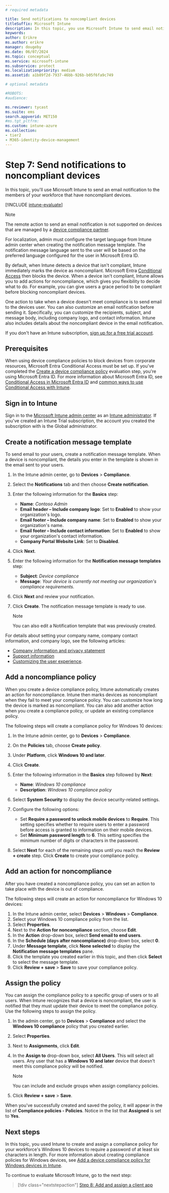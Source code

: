 ```yaml
---
# required metadata

title: Send notifications to noncompliant devices
titleSuffix: Microsoft Intune
description: In this topic, you use Microsoft Intune to send email notifications to noncompliant devices.
keywords:
author: Erikre
ms.author: erikre
manager: dougeby
ms.date: 06/07/2024
ms.topic: conceptual
ms.service: microsoft-intune
ms.subservice: protect
ms.localizationpriority: medium
ms.assetid: a1b89f2d-7937-46bb-926b-b05f6fa9c749

# optional metadata

#ROBOTS:
#audience:

ms.reviewer: tycast
ms.suite: ems
search.appverid: MET150
#ms.tgt_pltfrm:
ms.custom: intune-azure
ms.collection:
- tier2
- M365-identity-device-management
---
```


# Step 7: Send notifications to noncompliant devices

In this topic, you'll use Microsoft Intune to send an email notification to the members of your workforce that have noncompliant devices.

[!INCLUDE [intune-evaluate](../includes/intune-evaluate.md)]

> [!NOTE]
> The remote action to send an email notification is not supported on devices that are managed by a [device compliance partner](../protect/device-compliance-partners.md).
> 
> For localization, admin must configure the target language from Intune admin center when creating the notification message template. The notification message language sent to the user will be based on the preferred language configured for the user in Microsoft Entra ID. 

By default, when Intune detects a device that isn't compliant, Intune immediately marks the device as noncompliant. Microsoft Entra [Conditional Access](/azure/active-directory/active-directory-conditional-access-azure-portal) then blocks the device. When a device isn't compliant, Intune allows you to add actions for noncompliance, which gives you flexibility to decide what to do. For example, you can give users a grace period to be compliant before blocking noncompliant devices.

One action to take when a device doesn't meet compliance is to send email to the devices user. You can also customize an email notification before sending it. Specifically, you can customize the recipients, subject, and message body, including company logo, and contact information. Intune also includes details about the noncompliant device in the email notification.

If you don't have an Intune subscription, [sign up for a free trial account](../fundamentals/free-trial-sign-up.md).

## Prerequisites

When using device compliance policies to block devices from corporate resources, Microsoft Entra Conditional Access must be set up. If you've completed the [Create a device compliance policy](quickstart-set-password-length-android.md) evaluation step, you're using Microsoft Entra ID. For more information about Microsoft Entra ID, see [Conditional Access in Microsoft Entra ID](/azure/active-directory/active-directory-conditional-access-azure-portal) and [common ways to use Conditional Access with Intune](../protect/conditional-access-intune-common-ways-use.md).


## Sign in to Intune

Sign in to the [Microsoft Intune admin center](https://go.microsoft.com/fwlink/?linkid=2109431) as an [Intune administrator](../fundamentals/users-add.md#types-of-administrators). If you've created an Intune Trial subscription, the account you created the subscription with is the Global administrator.

## Create a notification message template

To send email to your users, create a notification message template. When a device is noncompliant, the details you enter in the template is shown in the email sent to your users.  

1. In the Intune admin center, go to **Devices** > **Compliance**.  
2. Select the **Notifications** tab and then choose **Create notification**.  
3. Enter the following information for the **Basics** step:
   - **Name**: *Contoso Admin*
   - **Email header – Include company logo**: Set to **Enabled** to show your organization's logo.
   - **Email footer – Include company name**: Set to **Enabled** to show your organization's name.
   - **Email footer – Include contact information**: Set to **Enabled** to show your organization's contact information.
   - **Company Portal Website Link**: Set to **Disabled**.
4. Click **Next**.
5. Enter the following information for the **Notification message templates** step:
   - **Subject**: *Device compliance*
   - **Message**: *Your device is currently not meeting our organization's compliance requirements.*
6. Click **Next** and review your notification. 
7. Click **Create**. The notification message template is ready to use.

   > [!NOTE]
   > You can also edit a Notification template that was previously created.

For details about setting your company name, company contact information, and company logo, see the following articles:

- [Company information and privacy statement](../apps/company-portal-app.md#configuration)
- [Support information](../apps/company-portal-app.md#support-information)
- [Customizing the user experience](../apps/company-portal-app.md#customizing-the-user-experience).

## Add a noncompliance policy

When you create a device compliance policy, Intune automatically creates an action for noncompliance. Intune then marks devices as noncompliant when they fail to meet your compliance policy. You can customize how long the device is marked as noncompliant. You can also add another action when you create a compliance policy, or update an existing compliance policy.

The following steps will create a compliance policy for Windows 10 devices:

1. In the Intune admin center, go to **Devices** > **Compliance**. 
2. On the **Policies** tab, choose **Create policy**.  
3. Under **Platform**, click **Windows 10 and later**.  
4. Click **Create**.  
5. Enter the following information in the **Basics** step followed by **Next**:

   - **Name**: *Windows 10 compliance*
   - **Description**: *Windows 10 compliance policy*

6. Select **System Security** to display the device security-related settings.
7. Configure the following options:

   - Set **Require a password to unlock mobile devices** to **Require**. This setting specifies whether to require users to enter a password before access is granted to information on their mobile devices.
   - Set **Minimum password length** to **6**. This setting specifies the minimum number of digits or characters in the password.
8. Select **Next** for each of the remaining steps until you reach the **Review + create** step. Click **Create** to create your compliance policy.

## Add an action for noncompliance

After you have created a noncompliance policy, you can set an action to take place with the device is out of compliance.

The following steps will create an action for noncompliance for Windows 10 devices:

1. In the Intune admin center, select **Devices** > **Windows** > **Compliance**.  
2. Select your Windows 10 compliance policy from the list.
3. Select **Properties**.  
4. Next to the **Action for noncompliance** section, choose **Edit**.
5. In the **Action** drop-down box, select **Send email to end users**.
6. In the **Schedule (days after noncompliance)** drop-down box, select **0**.
7. Under **Message template**,  click **None selected** to display the **Notification message templates** pane.
8. Click the template you created earlier in this topic, and then click **Select** to select the message template.
9. Click **Review + save** > **Save** to save your compliance policy.

## Assign the policy

You can assign the compliance policy to a specific group of users or to all users. When Intune recognizes that a device is noncompliant, the user is notified that they must update their device to meet the compliance policy. Use the following steps to assign the policy.

1. In the admin center, go to **Devices** > **Compliance** and select the **Windows 10 compliance** policy that you created earlier.  
2. Select **Properties**. 
3. Next to **Assignments**, click **Edit**.
4. In the **Assign to** drop-down box, select **All Users**. This will select all users. Any user that has a **Windows 10 and later** device that doesn't meet this compliance policy will be notified.

    > [!NOTE]
    > You can include and exclude groups when assign compliancy policies.

4. Click **Review + save** > **Save**.

When you've successfully created and saved the policy, it will appear in the list of **Compliance policies - Policies**. Notice in the list that **Assigned** is set to **Yes**.

## Next steps

In this topic, you used Intune to create and assign a compliance policy for your workforce's Windows 10 devices to require a password of at least six characters in length. For more information about creating compliance policies for Windows devices, see [Add a device compliance policy for Windows devices in Intune](compliance-policy-create-windows.md).

To continue to evaluate Microsoft Intune, go to the next step:

> [!div class="nextstepaction"]
> [Step 8: Add and assign a client app](../apps/quickstart-add-assign-app.md)
